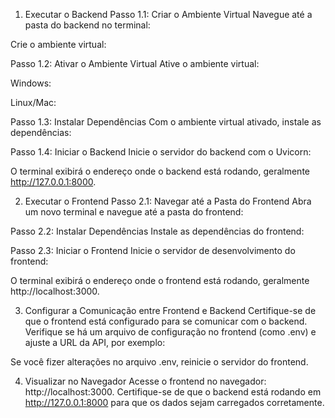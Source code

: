 1. Executar o Backend
Passo 1.1: Criar o Ambiente Virtual
Navegue até a pasta do backend no terminal:

Crie o ambiente virtual:

Passo 1.2: Ativar o Ambiente Virtual
Ative o ambiente virtual:

Windows:

Linux/Mac:

Passo 1.3: Instalar Dependências
Com o ambiente virtual ativado, instale as dependências:

Passo 1.4: Iniciar o Backend
Inicie o servidor do backend com o Uvicorn:

O terminal exibirá o endereço onde o backend está rodando, geralmente http://127.0.0.1:8000.

2. Executar o Frontend
Passo 2.1: Navegar até a Pasta do Frontend
Abra um novo terminal e navegue até a pasta do frontend:

Passo 2.2: Instalar Dependências
Instale as dependências do frontend:

Passo 2.3: Iniciar o Frontend
Inicie o servidor de desenvolvimento do frontend:

O terminal exibirá o endereço onde o frontend está rodando, geralmente http://localhost:3000.

3. Configurar a Comunicação entre Frontend e Backend
Certifique-se de que o frontend está configurado para se comunicar com o backend. Verifique se há um arquivo de configuração no frontend (como .env) e ajuste a URL da API, por exemplo:

Se você fizer alterações no arquivo .env, reinicie o servidor do frontend.

4. Visualizar no Navegador
Acesse o frontend no navegador: http://localhost:3000.
Certifique-se de que o backend está rodando em http://127.0.0.1:8000 para que os dados sejam carregados corretamente.